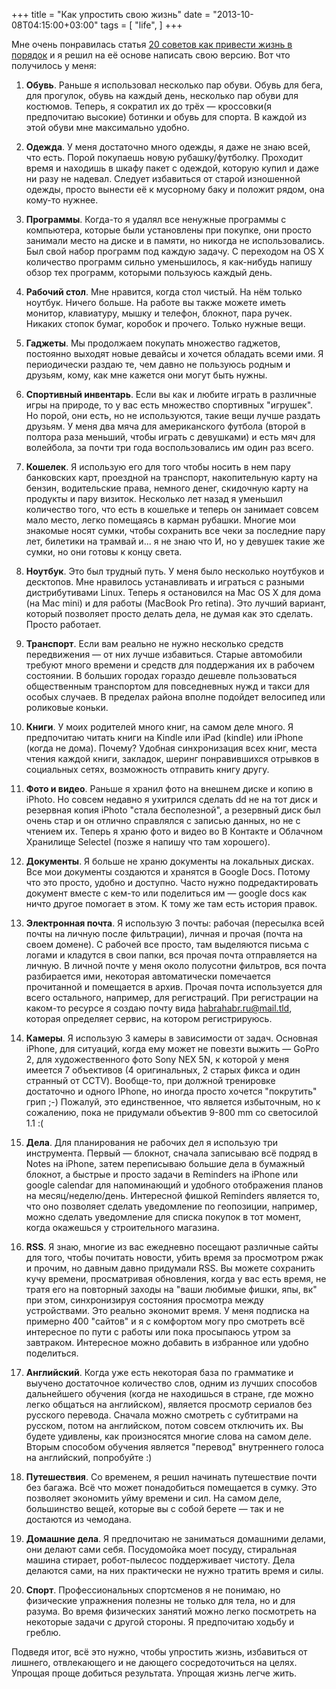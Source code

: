 +++
title = "Как упростить свою жизнь"
date = "2013-10-08T04:15:00+03:00"
tags = [
    "life",
]
+++

Мне очень понравилась статья [20 советов как привести жизнь в порядок](http://www.thegeekstuff.com/2013/08/unclutter-your-life/) и я решил на её основе написать свою версию. Вот что получилось у меня:

<!--more-->


1. **Обувь**. Раньше я использовал несколько пар обуви. Обувь для бега, для прогулок, обувь на каждый день, несколько пар обуви для костюмов. Теперь, я сократил их до трёх &mdash; кроссовки(я предпочитаю высокие) ботинки и обувь для спорта. В каждой из этой обуви мне максимально удобно.

2. **Одежда**. У меня достаточно много одежды, я даже не знаю всей, что есть. Порой покупаешь новую рубашку/футболку. Проходит время и находишь в шкафу пакет с одеждой, которую купил и даже ни разу не надевал. Следует избавиться от старой изношенной одежды, просто вынести её к мусорному баку и положит рядом, она кому-то нужнее.

3. **Программы**. Когда-то я удалял все ненужные программы с компьютера, которые были установлены при покупке, они просто занимали место на диске и в памяти, но никогда не использовались. Был свой набор программ под каждую задачу. С переходом на OS X количество программ сильно уменьшилось, я как-нибудь напишу обзор тех программ, которыми пользуюсь каждый день.

4. **Рабочий стол**. Мне нравится, когда стол чистый. На нём только ноутбук. Ничего больше. На работе вы также можете иметь монитор, клавиатуру, мышку и телефон, блокнот, пара ручек. Никаких стопок бумаг, коробок и прочего. Только нужные вещи.

5. **Гаджеты**. Мы продолжаем покупать множество гаджетов, постоянно выходят новые девайсы и хочется обладать всеми ими. Я периодически раздаю те, чем давно не пользуюсь родным и друзьям, кому, как мне кажется они могут быть нужны.

6. **Спортивный инвентарь**. Если вы как и любите играть в различные игры на природе, то у вас есть множество спортивных "игрушек". Но порой, они есть, но не используются, такие вещи лучше раздать друзьям. У меня два мяча для американского футбола (второй в полтора раза меньший, чтобы играть с девушками) и есть мяч для волейбола, за почти три года воспользовались им один раз всего.

7. **Кошелек**. Я использую его для того чтобы носить в нем пару банковских карт, проездной на транспорт, накопительную карту на бензин, водительские права, немного денег, скидочную карту на продукты и пару визиток. Несколько лет назад я уменьшил количество того, что есть в кошельке и теперь он занимает совсем мало место, легко помещаясь в карман рубашки. Многие мои знакомые носят сумки, чтобы сохранить все чеки за последние пару лет, билетики на трамвай и... я не знаю что И, но у девушек такие же сумки, но они готовы к концу света.

8. **Ноутбук**. Это был трудный путь. У меня было несколько ноутбуков и десктопов. Мне нравилось устанавливать и играться с разными дистрибутивами Linux. Теперь я остановился на Mac OS X для дома (на Mac mini) и для работы (MacBook Pro retina). Это лучший вариант, который позволяет просто делать дела, не думая как это сделать. Просто работает.

9. **Транспорт**. Если вам реально не нужно несколько средств передвижения &mdash; от них лучше избавиться. Старые автомобили требуют много времени и средств для поддержания их в рабочем состоянии. В больших городах гораздо дешевле пользоваться общественным транспортом для повседневных нужд и такси для особых случаев. В пределах района вполне подойдет велосипед или роликовые коньки.

10. **Книги**. У моих родителей много книг, на самом деле много. Я предпочитаю читать книги на Kindle или iPad (kindle) или iPhone (когда не дома). Почему? Удобная синхронизация всех книг, места чтения каждой книги, закладок, шеринг понравившихся отрывков в социальных сетях, возможность отправить книгу другу.

11. **Фото и видео**. Раньше я хранил фото на внешнем диске и копию в iPhoto. Но совсем недавно я ухитрился сделать dd не на тот диск и резервная копия iPhoto "стала бесполезной", а резервный диск был очень стар и он отлично справлялся с записью данных, но не с чтением их. Теперь я храню фото и видео во В Контакте и Облачном Хранилище Selectel (позже я напишу что там хорошего).

12. **Документы**. Я больше не храню документы на локальных дисках. Все мои документы создаются и хранятся в Google Docs. Потому что это просто, удобно и доступно. Часто нужно подредактировать документ вместе с кем-то или поделиться им &mdash; google docs как ничто другое помогает в этом. К тому же там есть история правок.

13. **Электронная почта**. Я использую 3 почты: рабочая (пересылка всей почты на личную после фильтрации), личная и прочая (почта на своем домене). С рабочей все просто, там выделяются письма с логами и кладутся в свои папки, вся прочая почта отправляется на личную. В личной почте у меня около полусотни фильтров, вся почта разбирается ими, некоторая автоматически помечается прочитанной и помещается в архив. Прочая почта используется для всего остального, например, для регистраций. При регистрации на каком-то ресурсе я создаю почту вида habrahabr.ru@mail.tld, которая определяет сервис, на котором регистрируюсь.

14. **Камеры**. Я использую 3 камеры в зависимости от задач. Основная iPhone, для ситуаций, когда ему может не повезти выжить &mdash; GoPro 2, для художественного фото Sony NEX 5N, к которой у меня имеется 7 объективов (4 оригинальных, 2 старых фикса и один странный от CCTV). Вообще-то, при должной тренировке достаточно и одного IPhone, но иногда просто хочется "покрутить" грип ;-) Пожалуй, это единственное, что является избыточным, но к сожалению, пока не придумали объектив 9-800 mm со светосилой 1.1 :(

15. **Дела**. Для планирования не рабочих дел я использую три инструмента. Первый &mdash; блокнот, сначала записываю всё подряд в Notes на iPhone, затем переписываю большие дела в бумажный блокнот, а быстрые и просто задачи в Reminders на iPhone или google calendar для напоминающий и удобного отображения планов на месяц/неделю/день. Интересной фишкой Reminders является то, что оно позволяет сделать уведомление по геопозиции, например, можно сделать уведомление для списка покупок в тот момент, когда окажешься у строительного магазина.

16. **RSS**. Я знаю, многие из вас ежедневно посещают различные сайты для того, чтобы почитать новости, убить время за просмотром ржак и прочим, но давным давно придумали RSS. Вы можете сохранить кучу времени, просматривая обновления, когда у вас есть время, не тратя его на повторный заходы на "ваши любимые фишки, япы, вк" при этом, синхронизируя состояния просмотра между устройствами. Это реально экономит время. У меня подписка на примерно 400 "сайтов" и я с комфортом могу про смотреть всё интересное по пути с работы или пока просыпаюсь утром за завтраком. Интересное можно добавить в избранное или удобно поделиться.

17. **Английский**. Когда уже есть некоторая база по грамматике и выучено достаточное количество слов, одним из лучших способов дальнейшего обучения (когда не находишься в стране, где можно легко общаться на английском), является просмотр сериалов без русского перевода. Сначала можно смотреть с субтитрами на русском, потом на английском, потом совсем отключить их. Вы будете удивлены, как произносятся многие слова на самом деле. Вторым способом обучения является "перевод" внутреннего голоса на английский, попробуйте :)

18. **Путешествия**. Со временем, я решил начинать путешествие почти без багажа. Всё что может понадобиться помещается в сумку. Это позволяет экономить уйму времени и сил. На самом деле, большинство вещей, которые вы с собой берете &mdash; так и не достаются из чемодана.

19. **Домашние дела**. Я предпочитаю не заниматься домашними делами, они делают сами себя. Посудомойка моет посуду, стиральная машина стирает, робот-пылесос поддерживает чистоту. Дела делаются сами, на них практически не нужно тратить время и силы.

20. **Спорт**. Профессиональных спортсменов я не понимаю, но физические упражнения полезны не только для тела, но и для разума. Во время физических занятий можно легко посмотреть на некоторые задачи с другой стороны. Я предпочитаю ходьбу и греблю.

Подведя итог, всё это нужно, чтобы упростить жизнь, избавиться от лишнего, отвлекающего и не дающего сосредоточиться на целях. Упрощая проще добиться результата. Упрощая жизнь легче жить.
						

